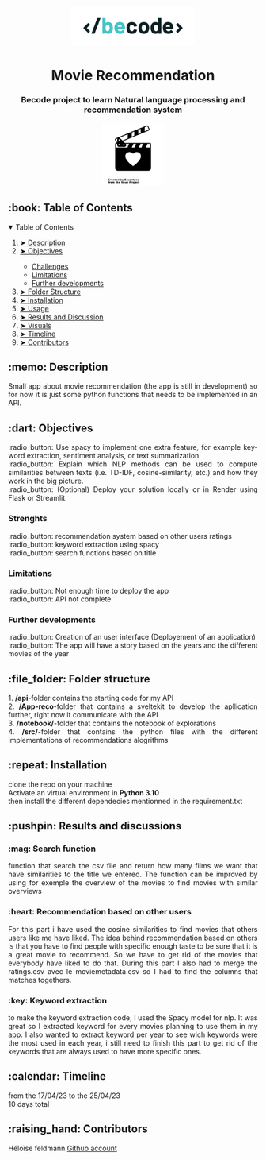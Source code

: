 <p align="center"> 
  <img src="./assets/BeCode_color.png" alt="Becode logo" width="250px">
</p>
<h1 align="center"> Movie Recommendation </h1>
<h3 align="center"> Becode project to learn Natural language processing and recommendation system </h3>

<p align="center"> 
  <img src="./assets/movies.png" alt="Sample signal" width="25%" height="25%">
</p>

<h2 id="table-of-contents"> :book: Table of Contents</h2>

<details open="open">
  <summary>Table of Contents</summary>
  <ol>
    <li><a href="#Description"> ➤ Description</a></li>
    <li><a href="#Objectives"> ➤ Objectives</a></li>
    <ul>
        <li><a href="#Challenges"> Challenges</a></li>
        <li><a href="#Limitations">Limitations</a></li>
        <li><a href="#Further developments">Further developments</a></li>
      </ul>
    <li><a href="#folder-structure"> ➤ Folder Structure</a></li>
    <li><a href="#installation"> ➤ Installation</a></li>
    <li><a href="#usage"> ➤ Usage</a></li>
    <li><a href="#Results-and-discussion"> ➤ Results and Discussion</a></li>
    <li><a href="#Visuals"> ➤ Visuals</a></li>
    <!--<li><a href="#experiments">Experiments</a></li>-->
    <li><a href="#Timeline"> ➤ Timeline</a></li>
    <li><a href="#contributors"> ➤ Contributors</a></li>
  </ol>
</details>

<h2 id="Description"> :memo: Description</h2>
    <p align="justify"> 
    Small app about movie recommendation (the app is still in development) so for now it is just some python functions that needs to be implemented in an API. </p>

<h2 id="Objectives"> :dart: Objectives</h2>
    <p align="justify">  
     :radio_button: Use spacy to implement one extra feature, for example key-word extraction, sentiment analysis, or text summarization.</br>
     :radio_button: Explain which NLP methods can be used to compute similarities between texts (i.e. TD-IDF, cosine-similarity, etc.) and how they work in the big picture.</br>
     :radio_button: (Optional) Deploy your solution locally or in Render using Flask or Streamlit. </br>
    </p>
    <h3 id="Strenghs"> Strenghts</h3>
        <p align="justify"> 
         :radio_button: recommendation system based on other users ratings</br>
         :radio_button: keyword extraction using spacy</br>
         :radio_button: search functions based on title</br>
        </p>
    <h3 id="Limitations"> Limitations </h3>
        <p align="justify"> 
        :radio_button: Not enough time to deploy the app</br>
        :radio_button: API not complete</br>
        </p>
    <h3 id="Further Developments"> Further developments</h3>
        <p align="justify"> 
        :radio_button: Creation of an user interface (Deployement of an application) </br>
        :radio_button: The app will have a story based on the years and the different movies of the year</br>
        </p>

<h2 id="folder-Structure"> :file_folder: Folder structure</h2>
    <p align="justify"> 
    1. <b>/api</b>-folder contains the starting code for my API</br>
    2. <b>/App-reco</b>-folder that contains a sveltekit to develop the apllication further, right now it communicate with the API </br>
    3. <b>/notebook/</b>-folder that contains the notebook of explorations  </br>
    4. <b>/src/</b>-folder that contains the python files with the different implementations of recommendations alogrithms</br>
    </p>

<h2 id="installation"> :repeat: Installation</h2>
    <p align="justify"> 
    clone the repo on your machine </br>
    Activate an virtual environment in <b>Python 3.10</b> </br>
    then install the different dependecies mentionned in the requirement.txt
    </p>

<h2 id="Results-and-discussion"> :pushpin: Results and discussions</h2>
    <h3 id="Optimization"> :mag: Search function</h3>
            <p align="justify"> function that search the csv file and return how many films we want that have similarities to the title we entered. The function can be improved by using for exemple the overview of the movies to find movies with similar overviews
            </p>
    <h3 id="forecasting"> :heart: Recommendation based on other users</h3>
            <p align="justify"> For this part i have used the cosine similarities to find movies that others users like me have liked. The idea behind recommendation based on others is that you have to find people with specific enough taste to be sure that it is a great movie to recommend. So we have to get rid of the movies that everybody have liked to do that. During this part I also had to merge the ratings.csv avec le moviemetadata.csv so I had to find the columns that matches togethers. 
            </p>
    <h3 id="together"> :key: Keyword extraction</h3>
            <p align="justify"> to make the keyword extraction code, I used the Spacy model for nlp. It was great so I extracted keyword for every movies planning to use them in my app. I also wanted to extract keyword per year to see wich keywords were the most used in each year, i still need to finish this part to get rid of the keywords that are always used to have more specific ones. 
            </p>


<h2 id="Timeline"> :calendar: Timeline</h2>
    <p align="justify"> 
    from the  17/04/23 to the 25/04/23 </br>
    10 days total
    </p>

<h2 id="Contributors"> :raising_hand: Contributors</h2>
    <p>Héloïse feldmann <a href="https://github.com/Yheloww">  Github account</a></p>